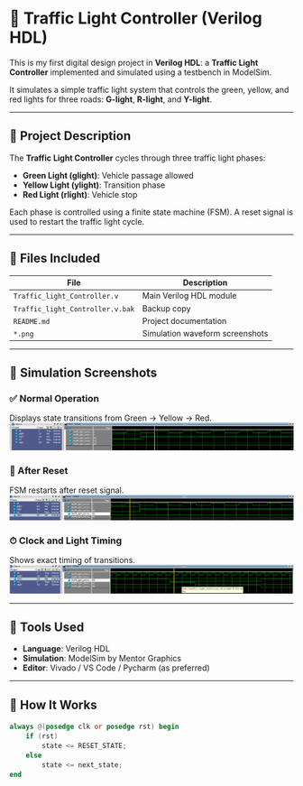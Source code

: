 # 🚦 Traffic Light Controller (Verilog HDL)

This is my first digital design project in **Verilog HDL**: a **Traffic Light Controller** implemented and simulated using a testbench in ModelSim.

It simulates a simple traffic light system that controls the green, yellow, and red lights for three roads: **G-light**, **R-light**, and **Y-light**. 

---

## 🧠 Project Description

The **Traffic Light Controller** cycles through three traffic light phases:
- **Green Light (glight)**: Vehicle passage allowed
- **Yellow Light (ylight)**: Transition phase
- **Red Light (rlight)**: Vehicle stop

Each phase is controlled using a finite state machine (FSM). A reset signal is used to restart the traffic light cycle.

---

## 📁 Files Included

| File | Description |
|------|-------------|
| `Traffic_light_Controller.v` | Main Verilog HDL module |
| `Traffic_light_Controller.v.bak` | Backup copy |
| `README.md` | Project documentation |
| `*.png` | Simulation waveform screenshots |

---

## 🧪 Simulation Screenshots

### ✅ Normal Operation
Displays state transitions from Green → Yellow → Red.
![Simulation 1](./Screenshot%202025-07-27%20002803.png)

### 🔁 After Reset
FSM restarts after reset signal.
![Simulation 2](./Screenshot%202025-07-27%20002829.png)

### ⏱ Clock and Light Timing
Shows exact timing of transitions.
![Simulation 3](./Screenshot%202025-07-27%20002909.png)

---

## 🔧 Tools Used

- **Language**: Verilog HDL
- **Simulation**: ModelSim by Mentor Graphics
- **Editor**: Vivado / VS Code / Pycharm (as preferred)

---

## 🧰 How It Works

```verilog
always @(posedge clk or posedge rst) begin
    if (rst) 
        state <= RESET_STATE;
    else 
        state <= next_state;
end
